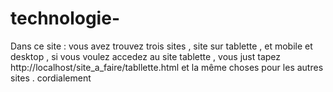 # technologie-
Dans ce site : vous avez trouvez trois sites , site sur tablette , et mobile et desktop , si vous voulez accedez au site tablette , vous just tapez http://localhost/site_a_faire/tabllette.html  et la même choses pour les autres sites . 
cordialement 
